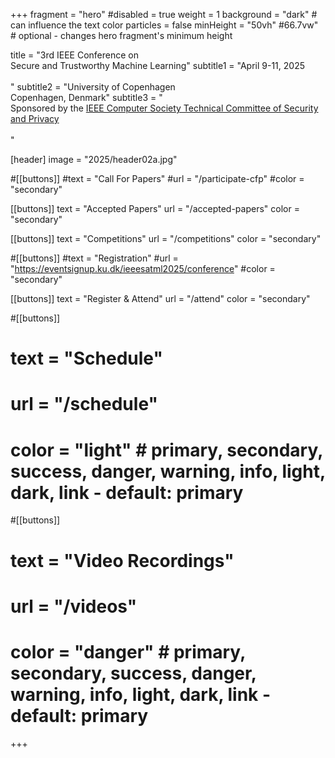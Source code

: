 +++
fragment = "hero"
#disabled = true
weight = 1
background = "dark" # can influence the text color
particles = false
minHeight = "50vh" #66.7vw" # optional - changes hero fragment's minimum height

title = "3rd IEEE Conference on<br>Secure and Trustworthy Machine Learning"
subtitle1 = "April 9-11, 2025<br><br>"
subtitle2 = "University of Copenhagen<br>Copenhagen, Denmark"
subtitle3 = "<br>Sponsored by the [IEEE Computer Society Technical Committee of Security and Privacy](https://www.ieee-security.org/)<br><br>"

[header]
  image = "2025/header02a.jpg"

#[[buttons]]
#text = "Call For Papers"
#url = "/participate-cfp"
#color = "secondary"

[[buttons]]
  text = "Accepted Papers"
  url = "/accepted-papers"
  color = "secondary"

[[buttons]]
text = "Competitions"
url = "/competitions"
color = "secondary"

#[[buttons]]
#text = "Registration"
#url = "https://eventsignup.ku.dk/ieeesatml2025/conference"
#color = "secondary" 
  
[[buttons]]
text = "Register & Attend"
url = "/attend"
color = "secondary"

   
#[[buttons]]
#  text = "Schedule"
#  url = "/schedule"
#  color = "light" # primary, secondary, success, danger, warning, info, light, dark, link - default: primary

#[[buttons]]
#  text = "Video Recordings"
#  url = "/videos"
#  color = "danger" # primary, secondary, success, danger, warning, info, light, dark, link - default: primary

+++
